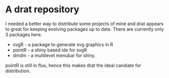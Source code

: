 # A drat repository

I needed a better way to distribute some projects of mine and drat appears to great for keeping evolving packages up to date. There are currently only 3 packages here. 

- svgR - a package to generate svg graphics in R
- pointR - a shiny based ide for svgR
- dmdm - a multilevel menubar for shiny. 

pointR is still in flux, hence this makes drat the ideal candiate for distribution.
